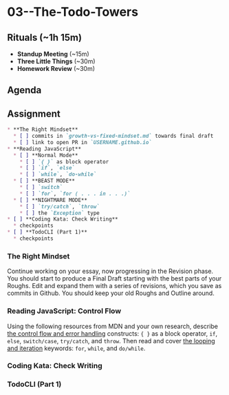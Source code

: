 # 03--The-Todo-Towers

## Rituals (~1h 15m)

* **Standup Meeting** (~15m)
* **Three Little Things** (~30m)
* **Homework Review** (~30m)

## Agenda

## Assignment

```markdown
* **The Right Mindset**
  * [ ] commits in `growth-vs-fixed-mindset.md` towards final draft
  * [ ] link to open PR in `USERNAME.github.io`
* **Reading JavaScript**
  * [ ] **Normal Mode**
    * [ ] `{ }` as block operator
    * [ ] `if`, `else`
    * [ ] `while`, `do-while`
  * [ ] **BEAST MODE**
    * [ ] `switch`
    * [ ] `for`, `for ( . . . in . . .)`
  * [ ] **NIGHTMARE MODE**
    * [ ] `try/catch`, `throw`
    * [ ] the `Exception` type
* [ ] **Coding Kata: Check Writing**
  * checkpoints
* [ ] **TodoCLI (Part 1)**
  * checkpoints
```

### The Right Mindset

Continue working on your essay, now progressing in the Revision phase. You should start to produce a Final Draft starting with the best parts of your Roughs. Edit and expand them with a series of revisions, which you save as commits in Github. You should keep your old Roughs and Outline around.

### Reading JavaScript: Control Flow

Using the following resources from MDN and your own research, describe [the control flow and error handling](https://developer.mozilla.org/en-US/docs/Web/JavaScript/Guide/Control_flow_and_error_handling) constructs: `{ }` as a block operator, `if`, `else`, `switch/case`, `try/catch`, and `throw`. Then read and cover [the looping and iteration](https://developer.mozilla.org/en-US/docs/Web/JavaScript/Guide/Loops_and_iteration) keywords: `for`, `while`, and `do/while`.

### Coding Kata: Check Writing

### TodoCLI (Part 1)
